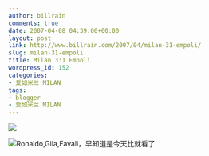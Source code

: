 ```yaml
---
author: billrain
comments: true
date: 2007-04-08 04:39:00+00:00
layout: post
link: http://www.billrain.com/2007/04/milan-31-empoli/
slug: milan-31-empoli
title: Milan 3:1 Empoli
wordpress_id: 152
categories:
- 爱如米兰|MILAN
tags:
- blogger
- 爱如米兰|MILAN
---
```


[![](http://bp2.blogger.com/_lAHIYwHGO4A/RhhyLtp6HlI/AAAAAAAABSQ/gKd8H1kcpKo/s400/U2028P6T12D2855196F44DT20070408030917.jpg)](http://bp2.blogger.com/_lAHIYwHGO4A/RhhyLtp6HlI/AAAAAAAABSQ/gKd8H1kcpKo/s1600-h/U2028P6T12D2855196F44DT20070408030917.jpg)  


[![](http://bp2.blogger.com/_lAHIYwHGO4A/RhhyLtp6HmI/AAAAAAAABSY/_wsN6Xxp4-4/s400/U2028P6T12D2855227F44DT20070408033958.jpg)](http://bp2.blogger.com/_lAHIYwHGO4A/RhhyLtp6HmI/AAAAAAAABSY/_wsN6Xxp4-4/s1600-h/U2028P6T12D2855227F44DT20070408033958.jpg)Ronaldo,Gila,Favali，早知道是今天比就看了  

